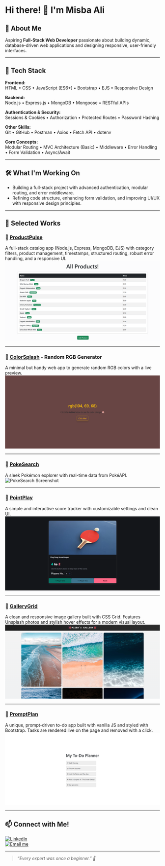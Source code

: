 # Hi there! 👋 I'm Misba Ali 

## 🌱 About Me
Aspiring **Full-Stack Web Developer** passionate about building dynamic, database-driven web applications and designing responsive, user-friendly interfaces.

---

## 🚀 Tech Stack
**Frontend:**  
HTML • CSS • JavaScript (ES6+) • Bootstrap • EJS • Responsive Design

**Backend:**  
Node.js • Express.js • MongoDB • Mongoose • RESTful APIs

**Authentication & Security:**  
Sessions & Cookies • Authorization • Protected Routes • Password Hashing

**Other Skills:**  
Git • GitHub • Postman • Axios • Fetch API • dotenv

**Core Concepts:**  
Modular Routing • MVC Architecture (Basic) • Middleware • Error Handling • Form Validation • Async/Await

---

## 🛠️ What I'm Working On
- Building a full-stack project with advanced authentication, modular routing, and error middleware.
- Refining code structure, enhancing form validation, and improving UI/UX with responsive design principles.

---

## 📌 Selected Works
### 🛒 [ProductPulse](https://github.com/Misba0019/ProductPulse.git)  
A full-stack catalog app (Node.js, Express, MongoDB, EJS) with category filters, product management, timestamps, structured routing, robust error handling, and a responsive UI.
![ProductPulse Screenshot](https://github.com/Misba0019/ProductPulse/blob/main/assets/all-products.png)

---

### 🌈 [ColorSplash](https://github.com/Misba0019/ColorSplash.git) - Random RGB Generator
A minimal but handy web app to generate random RGB colors with a live preview.  
![ColorSplash Screenshot](https://github.com/Misba0019/ColorSplash/blob/main/assets/ColorSplash-preview.png)

---

### 🧢 [PokeSearch](https://github.com/Misba0019/PokeSearch.git)  
A sleek Pokémon explorer with real-time data from PokéAPI.  
![PokeSearch Screenshot](https://github.com/Misba0019/PokeSearch/blob/main/assets/site-top.png)

---

### 🏓 [PointPlay](https://github.com/Misba0019/PointPlay.git)  
A simple and interactive score tracker with customizable settings and clean UI.
![PointPlay Screenshot](https://github.com/Misba0019/PointPlay/blob/main/screenshot/PointPlay.png)

---

### 📸 [GalleryGrid](https://github.com/Misba0019/GalleryGrid.git)  
A clean and responsive image gallery built with CSS Grid. Features Unsplash photos and stylish hover effects for a modern visual layout.  
![GalleryGrid Screenshot](https://github.com/Misba0019/GalleryGrid/blob/main/screenshots/hero-section.png)

---

### 📝 [PromptPlan](https://github.com/Misba0019/PromptPlan.git)
A unique, prompt-driven to-do app built with vanilla JS and styled with Bootstrap. Tasks are rendered live on the page and removed with a click. 
![PromptPlan Screenshot](https://github.com/Misba0019/PromptPlan/blob/main/assets/PromptPlan-preview.png)

---

## 📫 Connect with Me!
[![LinkedIn](https://img.shields.io/badge/LinkedIn-Profile-blue?style=flat&logo=linkedin)](https://www.linkedin.com/in/misba-ali)  
[![Email me](https://img.shields.io/badge/Email-Contact-red?style=flat&logo=gmail)](mailto:misbaalikhan@gmail.com)

---

> _“Every expert was once a beginner.” 🌱_
